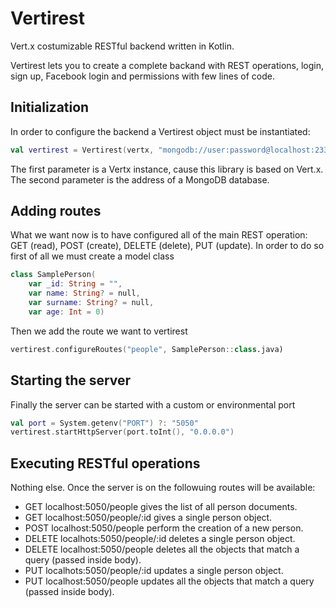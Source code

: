 # Vertirest
Vert.x costumizable RESTful backend written in Kotlin.

Vertirest lets you to create a complete backand with REST operations, login, sign up, Facebook login and permissions with few lines of code.

## Initialization
In order to configure the backend a Vertirest object must be instantiated:
```kotlin
val vertirest = Vertirest(vertx, "mongodb://user:password@localhost:23333")
```
The first parameter is a Vertx instance, cause this library is based on Vert.x.
The second parameter is the address of a MongoDB database.

## Adding routes
What we want now is to have configured all of the main REST operation: GET (read), POST (create), DELETE (delete), PUT (update).
In order to do so first of all we must create a model class
```kotlin
class SamplePerson(
    var _id: String = "",
    var name: String? = null,
    var surname: String? = null,
    var age: Int = 0)
```
Then we add the route we want to vertirest
```kotlin
vertirest.configureRoutes("people", SamplePerson::class.java)
```

## Starting the server
Finally the server can be started with a custom or environmental port
```kotlin
val port = System.getenv("PORT") ?: "5050"
vertirest.startHttpServer(port.toInt(), "0.0.0.0")
```

## Executing RESTful operations
Nothing else. Once the server is on the followuing routes will be available:
- GET localhost:5050/people gives the list of all person documents.
- GET localhost:5050/people/:id gives a single person object.
- POST localhost:5050/people perform the creation of a new person.
- DELETE localhots:5050/people/:id deletes a single person object.
- DELETE localhost:5050/people deletes all the objects that match a query (passed inside body).
- PUT localhots:5050/people/:id updates a single person object.
- PUT localhost:5050/people updates all the objects that match a query (passed inside body).
